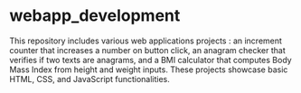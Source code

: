 # webapp_development
This repository includes various web applications projects : an increment counter that increases a number on button click, an anagram checker that verifies if two texts are anagrams, and a BMI calculator that computes Body Mass Index from height and weight inputs. These projects showcase basic HTML, CSS, and JavaScript functionalities.
